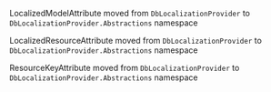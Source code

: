 
LocalizedModelAttribute moved from `DbLocalizationProvider` to `DbLocalizationProvider.Abstractions` namespace

LocalizedResourceAttribute moved from `DbLocalizationProvider` to `DbLocalizationProvider.Abstractions` namespace

ResourceKeyAttribute moved from `DbLocalizationProvider` to `DbLocalizationProvider.Abstractions` namespace

